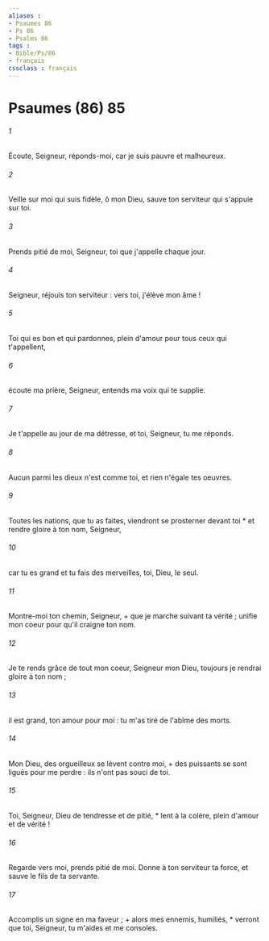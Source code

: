 ```yaml
---
aliases : 
- Psaumes 86
- Ps 86
- Psalms 86
tags : 
- Bible/Ps/86
- français
cssclass : français
---
```


# Psaumes (86) 85

###### 1
Écoute, Seigneur, réponds-moi, car je suis pauvre et malheureux.
###### 2
Veille sur moi qui suis fidèle, ô mon Dieu, sauve ton serviteur qui s'appuie sur toi.
###### 3
Prends pitié de moi, Seigneur, toi que j'appelle chaque jour.
###### 4
Seigneur, réjouis ton serviteur : vers toi, j'élève mon âme !
###### 5
Toi qui es bon et qui pardonnes, plein d'amour pour tous ceux qui t'appellent,
###### 6
écoute ma prière, Seigneur, entends ma voix qui te supplie.
###### 7
Je t'appelle au jour de ma détresse, et toi, Seigneur, tu me réponds.
###### 8
Aucun parmi les dieux n'est comme toi, et rien n'égale tes oeuvres.
###### 9
Toutes les nations, que tu as faites, viendront se prosterner devant toi * et rendre gloire à ton nom, Seigneur,
###### 10
car tu es grand et tu fais des merveilles, toi, Dieu, le seul.
###### 11
Montre-moi ton chemin, Seigneur, + que je marche suivant ta vérité ; unifie mon coeur pour qu'il craigne ton nom.
###### 12
Je te rends grâce de tout mon coeur, Seigneur mon Dieu, toujours je rendrai gloire à ton nom ;
###### 13
il est grand, ton amour pour moi : tu m'as tiré de l'abîme des morts.
###### 14
Mon Dieu, des orgueilleux se lèvent contre moi, + des puissants se sont ligués pour me perdre : ils n'ont pas souci de toi.
###### 15
Toi, Seigneur, Dieu de tendresse et de pitié, * lent à la colère, plein d'amour et de vérité !
###### 16
Regarde vers moi, prends pitié de moi. Donne à ton serviteur ta force, et sauve le fils de ta servante.
###### 17
Accomplis un signe en ma faveur ; + alors mes ennemis, humiliés, * verront que toi, Seigneur, tu m'aides et me consoles.
